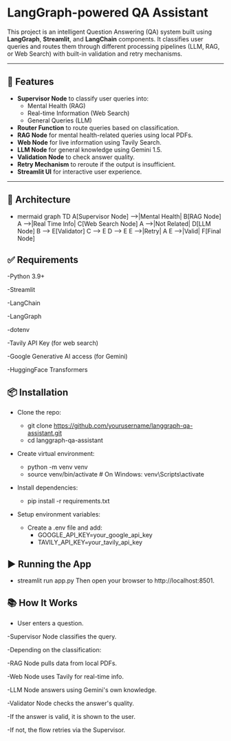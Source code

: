 # LangGraph-powered QA Assistant

This project is an intelligent Question Answering (QA) system built using **LangGraph**, **Streamlit**, and **LangChain** components. It classifies user queries and routes them through different processing pipelines (LLM, RAG, or Web Search) with built-in validation and retry mechanisms.

---

## 🔧 Features

- **Supervisor Node** to classify user queries into:
  - Mental Health (RAG)
  - Real-time Information (Web Search)
  - General Queries (LLM)
- **Router Function** to route queries based on classification.
- **RAG Node** for mental health-related queries using local PDFs.
- **Web Node** for live information using Tavily Search.
- **LLM Node** for general knowledge using Gemini 1.5.
- **Validation Node** to check answer quality.
- **Retry Mechanism** to reroute if the output is insufficient.
- **Streamlit UI** for interactive user experience.

---

## 🧱 Architecture

- mermaid
graph TD
    A[Supervisor Node] -->|Mental Health| B[RAG Node]
    A -->|Real Time Info| C[Web Search Node]
    A -->|Not Related| D[LLM Node]
    B --> E[Validator]
    C --> E
    D --> E
    E -->|Retry| A
    E -->|Valid| F[Final Node]

## ✅ Requirements
-Python 3.9+

-Streamlit

-LangChain

-LangGraph

-dotenv

-Tavily API Key (for web search)

-Google Generative AI access (for Gemini)

-HuggingFace Transformers


## 📦 Installation

- Clone the repo:
  - git clone https://github.com/yourusername/langgraph-qa-assistant.git
  - cd langgraph-qa-assistant

- Create virtual environment:
  - python -m venv venv
  - source venv/bin/activate   # On Windows: venv\Scripts\activate

- Install dependencies:
  - pip install -r requirements.txt

- Setup environment variables:
  - Create a .env file and add:
    - GOOGLE_API_KEY=your_google_api_key
    - TAVILY_API_KEY=your_tavily_api_key

## ▶️ Running the App
- streamlit run app.py
Then open your browser to http://localhost:8501.

## 📚 How It Works
- User enters a question.

-Supervisor Node classifies the query.

-Depending on the classification:

-RAG Node pulls data from local PDFs.

-Web Node uses Tavily for real-time info.

-LLM Node answers using Gemini's own knowledge.

-Validator Node checks the answer's quality.

-If the answer is valid, it is shown to the user.

-If not, the flow retries via the Supervisor.
